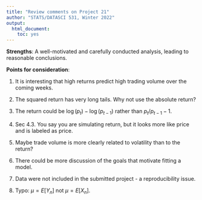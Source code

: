```yaml
---
title: "Review comments on Project 21"
author: "STATS/DATASCI 531, Winter 2022"
output:
  html_document:
    toc: yes
---
```


**Strengths**: A well-motivated and carefully conducted analysis, leading to reasonable conclusions.

**Points for consideration**:

1. It is interesting that high returns predict high trading volume over the coming weeks. 

2. The squared return has very long tails. Why not use the absolute return?

3. The return could be $\log(p_t)-\log(p_{t-1})$ rather than $p_t/p_{t-1} - 1$.

4. Sec 4.3. You say you are simulating return, but it looks more like price and is labeled as price. 

5. Maybe trade volume is more clearly related to volatility than to the return?

6. There could be more discussion of the goals that motivate fitting a model.

7. Data were not included in the submitted project - a reproducibility issue.

8. Typo: $\mu=E[Y_n]$ not $\mu=E[X_n]$.





